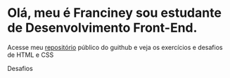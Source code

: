 <h1>Olá, meu é Franciney sou estudante de Desenvolvimento Front-End.</h1>
<p>Acesse meu <a href="https://github.com/neyaraujo" target="_blank">repositório</a> público do guithub e veja os exercícios e desafios de HTML e CSS</p>
 </h2>Desafios</h2>
